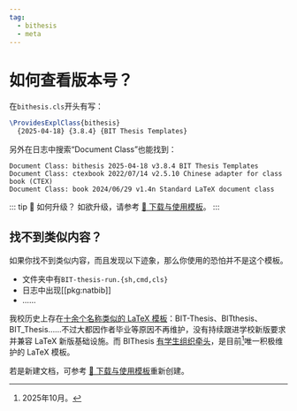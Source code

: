 ```yaml
---
tag:
  - bithesis
  - meta
---
```


# 如何查看版本号？

在`bithesis.cls`开头有写：

```latex
\ProvidesExplClass{bithesis}
  {2025-04-18} {3.8.4} {BIT Thesis Templates}
```

另外在日志中搜索“Document Class”也能找到：

```log {1}
Document Class: bithesis 2025-04-18 v3.8.4 BIT Thesis Templates
Document Class: ctexbook 2022/07/14 v2.5.10 Chinese adapter for class book (CTEX)
Document Class: book 2024/06/29 v1.4n Standard LaTeX document class
```

::: tip 🔼 如何升级？
如欲升级，请参考 [📁 下载与使用模板](../guide/downloading-using-templates.md#日后更新升级)。
:::

## 找不到类似内容？

如果你找不到类似内容，而且发现以下迹象，那么你使用的恐怕并不是这个模板。

- 文件夹中有`BIT-thesis-run.{sh,cmd,cls}`
- 日志中出现[[pkg:natbib]]
- ……

我校历史上存在[十余个名称类似的 LaTeX 模板](https://ydx-2147483647.github.io/best-of-bits/#template)：BIT-Thesis、BITthesis、BIT_Thesis……不过大都因作者毕业等原因不再维护，没有持续跟进学校新版要求并兼容 LaTeX 新版基础设施。而 BIThesis [有学生组织牵头](../guide/acknowledgements.md)，是目前[^present]唯一积极维护的 LaTeX 模板。

[^present]: 2025年10月。

若是新建文档，可参考 [📁 下载与使用模板](../guide/downloading-using-templates.md)重新创建。
